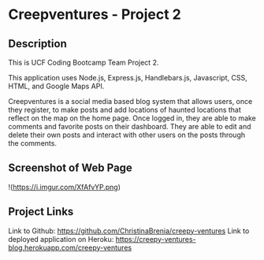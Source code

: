 # Creepventures - Project 2

## Description
This is UCF Coding Bootcamp Team Project 2.

This application uses Node.js, Express.js, Handlebars.js, Javascript, CSS, HTML, and Google Maps API.

Creepventures is a social media based blog system that allows users, once they register, to make posts and add locations of haunted locations that reflect on the map on the home page. Once logged in, they are able to make comments and favorite posts on their dashboard. They are able to edit and delete their own posts and interact with other users on the posts through the comments. 

## Screenshot of Web Page
!(https://i.imgur.com/XfAfvYP.png)

## Project Links
Link to Github: https://github.com/ChristinaBrenia/creepy-ventures
Link to deployed application on Heroku: https://creepy-ventures-blog.herokuapp.com/creepy-ventures

